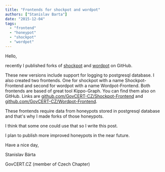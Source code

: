 ```yaml
---
title: "Frontends for shockpot and wordpot"
authors: ["Stanislav Barta"]
date: "2015-12-04"
tags: 
  - "frontend"
  - "honeypot"
  - "shockpot"
  - "wordpot"
---
```


Hello,

  

  

recently I published forks of [shockpot](https://github.com/GovCERT-CZ/shockpot) and [wordpot](https://github.com/GovCERT-CZ/wordpot) on GitHub. 

  

These new versions include support for logging to postgresql database. I also created two frontends. One for shockpot with a name Shockpot-Frontend and second for wordpot with a name Wordpot-Frontend. Both frontends are based of great tool Kippo-Graph. You can find them also on GitHub. Links are [github.com/GovCERT-CZ/Shockpot-Frontend](https://github.com/GovCERT-CZ/Shockpot-Frontend) and [github.com/GovCERT-CZ/Wordpot-Frontend](https://github.com/GovCERT-CZ/Wordpot-Frontend).

  

These frontends require data from honeypots stored in postgresql database and that's why I made forks of those honeypots.

  

I think that some one could use that so I write this post. 

  

I plan to publish more improved honeypots in the near future.

  

  

Have a nice day,

  

  

Stanislav Bárta

  

GovCERT.CZ (member of Czech Chapter)
